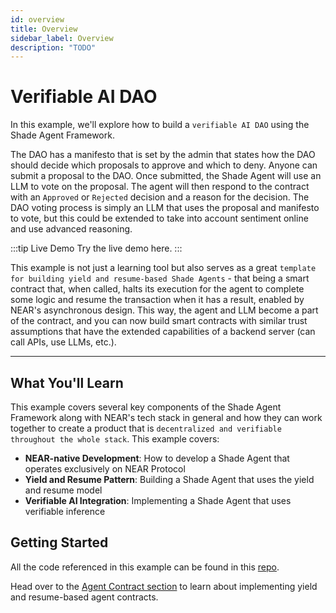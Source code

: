```yaml
---
id: overview
title: Overview
sidebar_label: Overview
description: "TODO"
---
```


# Verifiable AI DAO

In this example, we'll explore how to build a `verifiable AI DAO` using the Shade Agent Framework.

The DAO has a manifesto that is set by the admin that states how the DAO should decide which proposals to approve and which to deny. Anyone can submit a proposal to the DAO. Once submitted, the Shade Agent will use an LLM to vote on the proposal. The agent will then respond to the contract with an `Approved` or `Rejected` decision and a reason for the decision. The DAO voting process is simply an LLM that uses the proposal and manifesto to vote, but this could be extended to take into account sentiment online and use advanced reasoning.

:::tip Live Demo
Try the live demo here.
:::

This example is not just a learning tool but also serves as a great `template for building yield and resume-based Shade Agents` - that being a smart contract that, when called, halts its execution for the agent to complete some logic and resume the transaction when it has a result, enabled by NEAR's asynchronous design. This way, the agent and LLM become a part of the contract, and you can now build smart contracts with similar trust assumptions that have the extended capabilities of a backend server (can call APIs, use LLMs, etc.).

---

## What You'll Learn

This example covers several key components of the Shade Agent Framework along with NEAR's tech stack in general and how they can work together to create a product that is `decentralized and verifiable throughout the whole stack`. This example covers:
- **NEAR-native Development**: How to develop a Shade Agent that operates exclusively on NEAR Protocol
- **Yield and Resume Pattern**: Building a Shade Agent that uses the yield and resume model
- **Verifiable AI Integration**: Implementing a Shade Agent that uses verifiable inference


## Getting Started

All the code referenced in this example can be found in this [repo](https://github.com/NearDeFi/verifiable-ai-dao).

Head over to the [Agent Contract section](./agent-contract.md) to learn about implementing yield and resume-based agent contracts.

